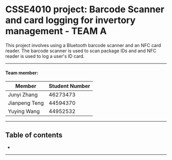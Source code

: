 # CSSE4010 project: Barcode Scanner and card logging for invertory management - TEAM A
This project involves using a Bluetooth barcode scanner and an NFC card reader. The barcode scanner is used to scan package IDs and and NFC reader is used to log a user's ID card.

**** 
#### Team member:

|Member|Student Number|
|---|---
|Junyi Zhang|46273473
|Jianpeng Teng|44594370
|Yuying Wang|44952532
**** 
## Table of contents
* 


**** 



